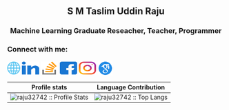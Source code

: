<h2 align="center"> S M Taslim Uddin Raju </h2>
<h3 align="center"> Machine Learning Graduate Reseacher, Teacher, Programmer</h3>

### Connect with me:
<p align="left">
  <a href="https://linkedin.com/in/raju32742/" target="blank"><img align="center" src="Social/web1.png" alt="dddd" height="30" width="30" /></a>
<a href="https://linkedin.com/in/raju32742/" target="blank"><img align="center" src="Social/linked-in-alt.svg" alt="dddd" height="30" width="40" /></a>
<a href="https://stackoverflow.com/users/5591214/raju" target="blank"><img align="center" src="Social/stack-overflow.svg" alt="ddd" height="30" width="40" /></a>
<a href="https://www.facebook.com/raju32742/" target="blank"><img align="center" src="Social/facebook.svg" alt="dddd" height="30" width="40" /></a>
<a href="https://instagram.com/raju32742/" target="blank"><img align="center" src="Social/instagram.svg" alt="ddd" height="30" width="40" /></a>
<a href="https://linkedin.com/in/raju32742/" target="blank"><img align="center" src="Social/google_scolar.png" alt="dddd" height="35" width="35" /></a>
</p>

Profile stats              |  Language Contribution
:-------------------------:|:-------------------------:
![raju32742 :: Profile Stats](https://github-readme-stats.vercel.app/api?username=raju32742&show_icons=true&theme=radical) | ![raju32742 :: Top Langs](https://github-readme-stats.vercel.app/api/top-langs/?username=raju32742&langs_count=8&theme=dark&layout=compact&hide=html)


<!--
**raju32742/raju32742** is a ✨ _special_ ✨ repository because its `README.md` (this file) appears on your GitHub profile.

Here are some ideas to get you started:

- 🔭 I’m currently working on ...
- 🌱 I’m currently learning ...
- 👯 I’m looking to collaborate on ...
- 🤔 I’m looking for help with ...
- 💬 Ask me about ...
- 📫 How to reach me: ...
- 😄 Pronouns: ...
- ⚡ Fun fact: ...
-->


